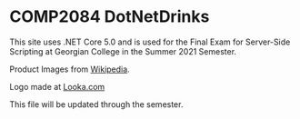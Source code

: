 <h1>COMP2084 DotNetDrinks</h1>
<p>This site uses .NET Core 5.0 and is used for the Final Exam for Server-Side Scripting at Georgian College in
the Summer 2021 Semester.</p>
    <p>Product Images from <a href="https://wikipedia.org" target="_blank">Wikipedia</a>.</p>
    <p>Logo made at <a href="https://looka.com" target="_blank">Looka.com</a></p>
<p>This file will be updated through the semester.</p>